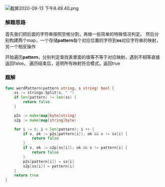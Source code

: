 ![截屏2020-09-13 下午8.49.40.png](https://pic.leetcode-cn.com/1600001404-ovpYHv-%E6%88%AA%E5%B1%8F2020-09-13%20%E4%B8%8B%E5%8D%888.49.40.png)
### 解题思路
首先我们把后面的字符串按照空格分割，再做一些简单的特殊情况判定。
然后分别构建两个map，一个存储**pattern**每个对应位置的字符到**ss**对应字符串的映射，另一个相反操作

开始遍历**pattern**，分别判定查找表里面的值等不等于对应映射，遇到不相等直接返回false。
遍历结束后，说明所有映射符合模式，返回true

### 题解
```go
func wordPattern(pattern string, s string) bool {
	ss := strings.Split(s, " ")
	if len(pattern) != len(ss) {
		return false
	}

	p2s := make(map[byte]string)
	s2p := make(map[string]byte)

	for i := 0; i < len(pattern); i ++ {
		if v, ok := p2s[pattern[i]]; ok && v != ss[i] {
			return false
		}
		if v, ok := s2p[ss[i]]; ok && v != pattern[i] {
			return false
		}
		p2s[pattern[i]] = ss[i]
		s2p[ss[i]] = pattern[i]
	}
	return true
}
```